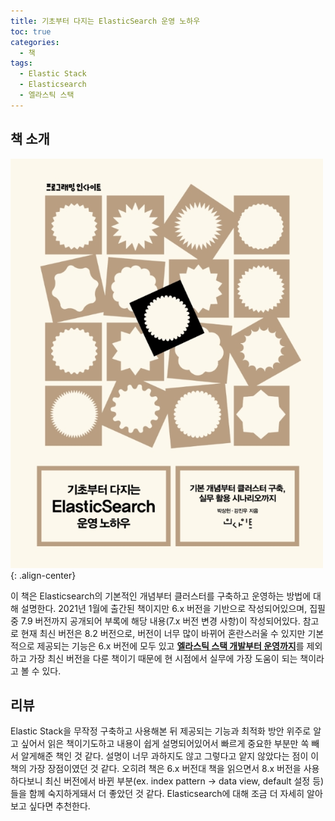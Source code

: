 ```yaml
---
title: 기초부터 다지는 ElasticSearch 운영 노하우
toc: true
categories:
  - 책
tags:
  - Elastic Stack
  - Elasticsearch
  - 엘라스틱 스택
---
```


## **책 소개**

![book cover](/assets/images/posts/2022-5-6-tistory-post-15/img-1.png){: .align-center}

이 책은 Elasticsearch의 기본적인 개념부터 클러스터를 구축하고 운영하는 방법에 대해 설명한다. 2021년 1월에 출간된 책이지만 6.x 버전을 기반으로 작성되어있으며, 집필 중 7.9 버전까지 공개되어 부록에 해당 내용(7.x 버전 변경 사항)이 작성되어있다. 참고로 현재 최신 버전은 8.2 버전으로, 버전이 너무 많이 바뀌어 혼란스러울 수 있지만 기본적으로 제공되는 기능은 6.x 버전에 모두 있고 [**엘라스틱 스택 개발부터 운영까지**](http://www.kyobobook.co.kr/product/detailViewKor.laf?ejkGb=KOR&mallGb=KOR&barcode=9791189909321&orderClick=LAH&Kc=)를 제외하고 가장 최신 버전을 다룬 책이기 때문에 현 시점에서 실무에 가장 도움이 되는 책이라고 볼 수 있다.

##  **리뷰**

Elastic Stack을 무작정 구축하고 사용해본 뒤 제공되는 기능과 최적화 방안 위주로 알고 싶어서 읽은 책이기도하고 내용이 쉽게 설명되어있어서 빠르게 중요한 부분만 쏙 빼서 알게해준 책인 것 같다. 설명이 너무 과하지도 않고 그렇다고 앝지 않았다는 점이 이 책의 가장 장점이였던 것 같다. 오히려 책은 6.x 버전대 책을 읽으면서 8.x 버전을 사용하다보니 최신 버전에서 바뀐 부분(ex. index pattern -> data view, default 설정 등)들을 함께 숙지하게돼서 더 좋았던 것 같다. Elasticsearch에 대해 조금 더 자세히 알아보고 싶다면 추천한다.

